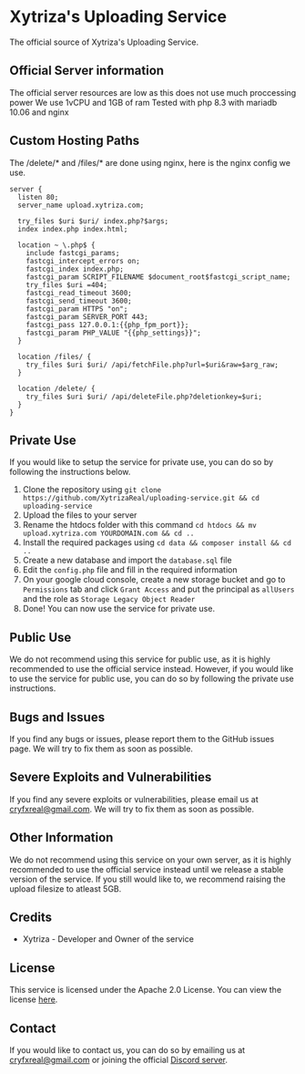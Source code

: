 # Xytriza's Uploading Service
The official source of Xytriza's Uploading Service.

## Official Server information
The official server resources are low as this does not use much proccessing power
We use 1vCPU and 1GB of ram
Tested with php 8.3 with mariadb 10.06 and nginx

## Custom Hosting Paths
The /delete/* and /files/* are done using nginx, here is the nginx config we use.
```
server {
  listen 80;
  server_name upload.xytriza.com;

  try_files $uri $uri/ index.php?$args;
  index index.php index.html;

  location ~ \.php$ {
    include fastcgi_params;
    fastcgi_intercept_errors on;
    fastcgi_index index.php;
    fastcgi_param SCRIPT_FILENAME $document_root$fastcgi_script_name;
    try_files $uri =404;
    fastcgi_read_timeout 3600;
    fastcgi_send_timeout 3600;
    fastcgi_param HTTPS "on";
    fastcgi_param SERVER_PORT 443;
    fastcgi_pass 127.0.0.1:{{php_fpm_port}};
    fastcgi_param PHP_VALUE "{{php_settings}}";
  }
  
  location /files/ {
    try_files $uri $uri/ /api/fetchFile.php?url=$uri&raw=$arg_raw;
  }
  
  location /delete/ {
    try_files $uri $uri/ /api/deleteFile.php?deletionkey=$uri;
  }
}
```

## Private Use
If you would like to setup the service for private use, you can do so by following the instructions below.

1. Clone the repository using `git clone https://github.com/XytrizaReal/uploading-service.git && cd uploading-service`
2. Upload the files to your server
3. Rename the htdocs folder with this command `cd htdocs && mv upload.xytriza.com YOURDOMAIN.com && cd ..`
4. Install the required packages using `cd data && composer install && cd ..`
5. Create a new database and import the `database.sql` file
6. Edit the `config.php` file and fill in the required information
7. On your google cloud console, create a new storage bucket and go to `Permissions` tab and click `Grant Access` and put the principal as `allUsers` and the role as `Storage Legacy Object Reader`
8. Done! You can now use the service for private use.

## Public Use
We do not recommend using this service for public use, as it is highly recommended to use the official service instead. However, if you would like to use the service for public use, you can do so by following the private use instructions.

## Bugs and Issues
If you find any bugs or issues, please report them to the GitHub issues page. We will try to fix them as soon as possible.

## Severe Exploits and Vulnerabilities
If you find any severe exploits or vulnerabilities, please email us at cryfxreal@gmail.com. We will try to fix them as soon as possible.

## Other Information
We do not recommend using this service on your own server, as it is highly recommended to use the official service instead until we release a stable version of the service.
If you still would like to, we recommend raising the upload filesize to atleast 5GB.

## Credits
- Xytriza - Developer and Owner of the service

## License
This service is licensed under the Apache 2.0 License. You can view the license [here](https://github.com/Xytrizareal/uploading-service/blob/master/LICENSE.txt).

## Contact
If you would like to contact us, you can do so by emailing us at cryfxreal@gmail.com or joining the official [Discord server](https://upload.xytriza.com/discord).

